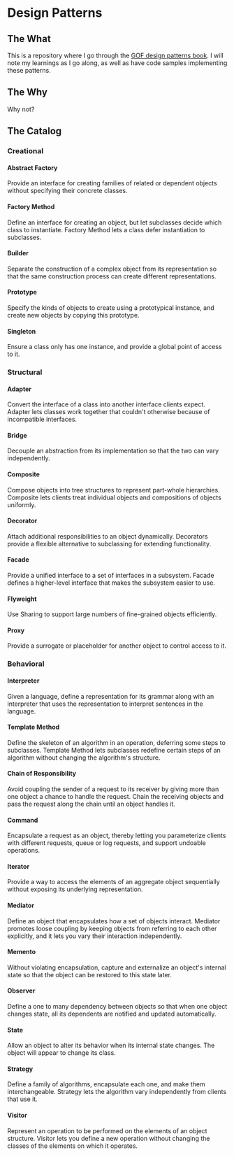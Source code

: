 # Design Patterns

## The What

This is a repository where I go through the [GOF design patterns book](https://www.amazon.com/Design-Patterns-Elements-Reusable-Object-Oriented/dp/0201633612/ref=sr_1_1?crid=1ZUM9C8B6JOA3&keywords=design+patterns+elements+of+reusable+object+oriented+software&qid=1552178715&s=gateway&sprefix=design+patterns%2Caps%2C349&sr=8-1). I will note my learnings as I go along, as well as have code samples implementing these patterns.

## The Why

Why not?

## The Catalog

### Creational

#### Abstract Factory

Provide an interface for creating families of related or dependent objects without specifying their concrete classes.

#### Factory Method

Define an interface for creating an object, but let subclasses decide which class to instantiate. Factory Method lets a class defer instantiation to subclasses.

#### Builder

Separate the construction of a complex object from its representation so that the same construction process can create different representations.

#### Prototype

Specify the kinds of objects to create using a prototypical instance, and create new objects by copying this prototype.

#### Singleton

Ensure a class only has one instance, and provide a global point of access to it.

### Structural

#### Adapter

Convert the interface of a class into another interface clients expect. Adapter lets classes work together that couldn't otherwise because of incompatible interfaces.

#### Bridge

Decouple an abstraction from its implementation so that the two can vary independently.

#### Composite

Compose objects into tree structures to represent part-whole hierarchies. Composite lets clients treat individual objects and compositions of objects uniformly.

#### Decorator

Attach additional responsibilities to an object dynamically. Decorators provide a flexible alternative to subclassing for extending functionality.

#### Facade

Provide a unified interface to a set of interfaces in a subsystem. Facade defines a higher-level interface that makes the subsystem easier to use.

#### Flyweight

Use Sharing to support large numbers of fine-grained objects efficiently.

#### Proxy

Provide a surrogate or placeholder for another object to control access to it.

### Behavioral

#### Interpreter

Given a language, define a representation for its grammar along with an interpreter that uses the representation to interpret sentences in the language.

#### Template Method

Define the skeleton of an algorithm in an operation, deferring some steps to subclasses. Template Method lets subclasses redefine certain steps of an algorithm without changing the algorithm's structure.

#### Chain of Responsibility

Avoid coupling the sender of a request to its receiver by giving more than one object a chance to handle the request. Chain the receiving objects and pass the request along the chain until an object handles it.

#### Command

Encapsulate a request as an object, thereby letting you parameterize clients with different requests, queue or log requests, and support undoable operations.

#### Iterator

Provide a way to access the elements of an aggregate object sequentially without exposing its underlying representation.

#### Mediator

Define an object that encapsulates how a set of objects interact. Mediator promotes loose coupling by keeping objects from referring to each other explicitly, and it lets you vary their interaction independently.

#### Memento

Without violating encapsulation, capture and externalize an object's internal state so that the object can be restored to this state later.

#### Observer

Define a one to many dependency between objects so that when one object changes state, all its dependents are notified and updated automatically.

#### State

Allow an object to alter its behavior when its internal state changes. The object will appear to change its class.

#### Strategy

Define a family of algorithms, encapsulate each one, and make them interchangeable. Strategy lets the algorithm vary independently from clients that use it.

#### Visitor

Represent an operation to be performed on the elements of an object structure. Visitor lets you define a new operation without changing the classes of the elements on which it operates.